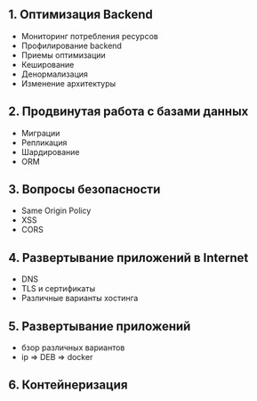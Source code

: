 ## 1. Оптимизация Backend
- Мониторинг потребления ресурсов
- Профилирование backend
- Приемы оптимизации
- Кеширование
- Денормализация
- Изменение архитектуры
    
## 2. Продвинутая работа с базами данных
- Миграции
- Репликация
- Шардирование
- ORM

## 3. Вопросы безопасности 
- Same Origin Policy
- XSS
- CORS

## 4. Развертывание приложений в Internet
- DNS
- TLS и сертификаты
- Различные варианты хостинга

## 5. Развертывание приложений
- бзор различных вариантов
- ip => DEB => docker

## 6. Контейнеризация
    

